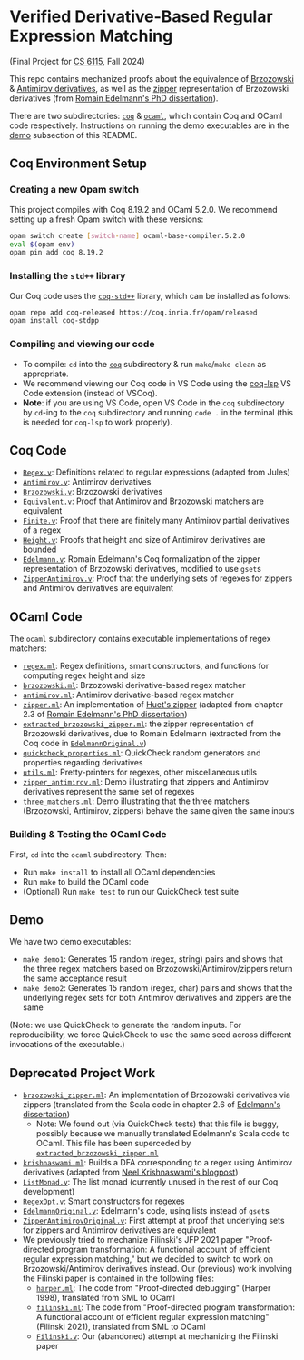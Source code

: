 # Verified Derivative-Based Regular Expression Matching
(Final Project for [CS 6115](https://www.cs.cornell.edu/courses/cs6115/2024fa/), Fall 2024)

This repo contains mechanized proofs about the equivalence of [Brzozowski](https://harrisongoldste.in/languages/2017/09/30/derivatives-of-regular-expressions.html) & [Antimirov derivatives](https://semantic-domain.blogspot.com/2013/11/antimirov-derivatives-for-regular.html), as well as the [zipper](https://en.wikipedia.org/wiki/Zipper_(data_structure)) representation of Brzozowski derivatives (from [Romain Edelmann's PhD dissertation](https://infoscience.epfl.ch/server/api/core/bitstreams/4fcb9f0f-7ac1-484f-823c-c19de39dd9ff/content)).

There are two subdirectories: [`coq`](./coq/) & [`ocaml`](./ocaml/), which contain Coq and OCaml code respectively. Instructions on running the demo executables are in the [demo](#demo) subsection of this README.

## Coq Environment Setup

### Creating a new Opam switch
This project compiles with Coq 8.19.2 and OCaml 5.2.0. We recommend setting up a fresh Opam switch with these versions:
```bash
opam switch create [switch-name] ocaml-base-compiler.5.2.0
eval $(opam env)
opam pin add coq 8.19.2
```

### Installing the `std++` library
Our Coq code uses the [`coq-std++`](https://gitlab.mpi-sws.org/iris/stdpp) library, which can be installed as follows:
```bash
opam repo add coq-released https://coq.inria.fr/opam/released
opam install coq-stdpp
```

### Compiling and viewing our code
- To compile: `cd` into the [`coq`](./coq/) subdirectory & run `make`/`make clean` as appropriate. 
- We recommend viewing our Coq code in VS Code using the [coq-lsp](https://github.com/ejgallego/coq-lsp) VS Code extension (instead of VSCoq).
- **Note**: if you are using VS Code, open VS Code in the `coq` subdirectory by `cd`-ing to the `coq` subdirectory and running `code .` in the terminal (this is needed for `coq-lsp` to work properly).

## Coq Code 
- [`Regex.v`](./coq/Regex.v): Definitions related to regular expressions (adapted from Jules)
- [`Antimirov.v`](./coq/Antimirov.v): Antimirov derivatives
- [`Brzozowski.v`](./coq/Brzozowski.v): Brzozowski derivatives
- [`Equivalent.v`](./coq/Equivalent.v): Proof that Antimirov and Brzozowski matchers are equivalent
- [`Finite.v`](./coq/Finite.v): Proof that there are finitely many Antimirov partial derivatives of a regex 
- [`Height.v`](./coq/Height.v): Proofs that height and size of Antimirov derivatives are bounded
- [`Edelmann.v`](./coq/Edelmann.v): Romain Edelmann's Coq formalization of the zipper representation of Brzozowski derivatives,
  modified to use `gset`s
- [`ZipperAntimirov.v`](./coq/ZipperAntimirov.v): Proof that the underlying sets of regexes for zippers and Antimirov derivatives are equivalent
 
## OCaml Code 
The `ocaml` subdirectory contains executable implementations of regex matchers:
- [`regex.ml`](./ocaml/lib/regex.ml): Regex definitions, smart constructors, and functions for computing regex height and size
- [`brzozowski.ml`](./ocaml/lib/brzozowski.ml): Brzozowski derivative-based regex matcher
- [`antimirov.ml`](./ocaml/lib/antimirov.ml): Antimirov derivative-based regex matcher
- [`zipper.ml`](./ocaml/lib/zipper.ml): An implementation of [Huet's zipper](https://en.wikipedia.org/wiki/Zipper_(data_structure)) (adapted from chapter 2.3 of [Romain Edelmann's PhD dissertation](https://infoscience.epfl.ch/server/api/core/bitstreams/4fcb9f0f-7ac1-484f-823c-c19de39dd9ff/content))     
- [`extracted_brzozowski_zipper.ml`](./ocaml/lib/extracted_brzozowski_zipper.ml): the zipper representation of Brzozowski derivatives, due to Romain Edelmann (extracted from the Coq code in [`EdelmannOriginal.v`](./coq/old/EdelmannOriginal.v))
- [`quickcheck_properties.ml`](./ocaml/lib/quickcheck_properties.ml): QuickCheck random generators and properties regarding derivatives
- [`utils.ml`](./ocaml/lib/utils.ml): Pretty-printers for regexes, other miscellaneous utils
- [`zipper_antimirov.ml`](./ocaml/lib/zipper_antimirov.ml): Demo illustrating that zippers and Antimirov derivatives represent the same set of regexes
- [`three_matchers.ml`](./ocaml/lib/three_matchers.ml): Demo illustrating that the three matchers (Brzozowski, Antimirov, zippers) behave the same
given the same inputs

### Building & Testing the OCaml Code
First, `cd` into the `ocaml` subdirectory. Then: 
- Run `make install` to install all OCaml dependencies
- Run `make` to build the OCaml code
- (Optional) Run `make test` to run our QuickCheck test suite

## Demo 
We have two demo executables:       
- `make demo1`: Generates 15 random (regex, string) pairs and shows that the three regex 
  matchers based on Brzozowski/Antimirov/zippers return the same acceptance result      
- `make demo2`: Generates 15 random (regex, char) pairs and shows that the underlying
  regex sets for both Antimirov derivatives and zippers are the same
  
(Note: we use QuickCheck to generate the random inputs. For reproducibility, we force QuickCheck to use the same seed across different invocations of the executable.)

## Deprecated Project Work
- [`brzozowski_zipper.ml`](./ocaml/old/brzozowski_zipper.ml): An implementation of Brzozowski derivatives via zippers (translated from the Scala code in chapter 2.6 of [Edelmann's dissertation](https://infoscience.epfl.ch/server/api/core/bitstreams/4fcb9f0f-7ac1-484f-823c-c19de39dd9ff/content)) 
  - Note: We found out (via QuickCheck tests) that this file is buggy, possibly because we manually translated Edelmann's Scala code to OCaml. This file has been superceded by [`extracted_brzozowski_zipper.ml`](./ocaml/lib/extracted_brzozowski_zipper.ml)
- [`krishnaswami.ml`](./ocaml/old/krishnaswami.ml): Builds a DFA corresponding to a regex using Antimirov derivatives (adapted from [Neel Krishnaswami's blogpost](https://semantic-domain.blogspot.com/2013/11/antimirov-derivatives-for-regular.html))
- [`ListMonad.v`](./coq/old/ListMonad.v): The list monad (currently unused in the rest of our Coq development)
- [`RegexOpt.v`](./coq/old/RegexOpt.v): Smart constructors for regexes
- [`EdelmannOriginal.v`](./coq/old/EdelmannOriginal.v): Edelmann's code, using lists instead of `gset`s
- [`ZipperAntimirovOriginal.v`](./coq/old/ZipperAntimirovOriginal.v): First attempt at proof that underlying sets for zippers and Antimirov derivatives are equivalent 
- We previously tried to mechanize Filinski's JFP 2021 paper "Proof-directed program transformation: A functional account of efficient regular expression matching," but we decided to switch to work on Brzozowski/Antimirov derivatives instead. Our (previous) work involving the Filinski paper is contained in the following files:
  - [`harper.ml`](./ocaml/old/harper.ml): The code from "Proof-directed debugging" (Harper 1998), translated from SML to OCaml
  - [`filinski.ml`](./ocaml/old/filinski.ml): The code from "Proof-directed program transformation: A functional account of efficient regular expression matching" (Filinski 2021), translated from SML to OCaml 
  - [`Filinski.v`](./coq/old/Filinski.v): Our (abandoned) attempt at mechanizing the Filinski paper 
  
